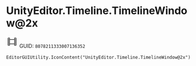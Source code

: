 # UnityEditor.Timeline.TimelineWindow@2x
![](/img/UnityEditor.Timeline.TimelineWindow@2x.png)
GUID: `8078211333007136352`
```
EditorGUIUtility.IconContent("UnityEditor.Timeline.TimelineWindow@2x")
```
